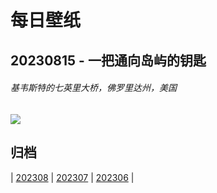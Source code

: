 # 每日壁纸

## 20230815 - 一把通向岛屿的钥匙

###### 基韦斯特的七英里大桥，佛罗里达州，美国

![](https://www.bing.com/th?id=OHR.KeyWestBridge_ZH-CN2540450067_UHD.jpg)

## 归档

| [202308](/202308/README.md)
| [202307](/202307/README.md)
| [202306](/202306/README.md)
|